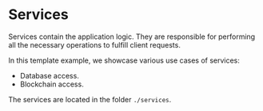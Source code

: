 # Services

Services contain the application logic. They are responsible for performing all the necessary operations to fulfill client requests.

In this template example, we showcase various use cases of services:

- Database access.
- Blockchain access.

The services are located in the folder `./services`.